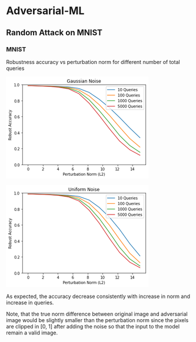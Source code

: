 # Adversarial-ML



## Random Attack on MNIST

### MNIST

Robustness accuracy vs perturbation norm for different number of total queries

![](Results/MNIST/Gaussian_Noise.png)

![](Results/MNIST/Uniform_Noise.png)

As expected, the accuracy decrease consistently with increase in norm and increase in queries.

Note, that the true norm difference between original image and adversarial image would be slightly smaller than the perturbation norm since the pixels are clipped in [0, 1] after adding the noise so that the input to the model remain a valid image. 